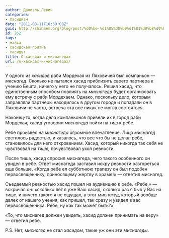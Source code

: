 ```yaml
---
author: Даниэль Левин
categories:
- Хасидизм
date: "2011-03-11T10:59:08Z"
guid: http://shinmem.org/blog/post/%d0%be-%d1%85%d0%b0%d1%81%d0%b8%d0%b4%d0%b0%d1%85-%d0%b8-%d0%bc%d0%b8%d1%81%d0%bd%d0%b0%d0%b3%d0%b5%d0%b4%d0%b0%d1%85
id: 262
tags:
- майса
- хасидская притча
- хасидут
title: О хасидах и миснагедах
url: /о-хасидах-и-миснагедах/
---
```

<!--more-->

У одного из _хасидов_ раби Мордехая из Ляховичей был компаньон — _миснагед_. Сколько не пытался хасид приблизить своего партнера к учению Бешта, ничего у него не получалось. Решил хасид, что единственным способом повлиять на _миснагеда_ будет организовать ему встречу с раби Мордехаем. Однако, поскольку дело, которым заправляли партнеры находилось в другом городе и попадали он в Ляховичи не часто, встреча эта все никак не могла состояться. 

Наконец-то, когда дела компаньонов привели их в город раби Мордехая, хасид уговорил _миснагеда_ пойти на _тиш_ к ребе. 

Ребе произвел на _миснагеда_ огромное впечатление. Лицо _миснагед_ светилось радостью, и казалось, что все что бы не делал ребе, становилось для него откровением. Хасид, который никогда так себя не чувствовал на _тише,_ почувствовал укол ревности. 

После тиша, хасид спросил миснагеда, чего такого особенного он увидел в ребе. Ответ миснагеда заставил искру ревности разгореться еще больше. «Когда ребе ел субботнюю трапезу он был подобен первосвященнику, приносящему жертву в храме!» — ответил миснагед. 

Съедаемый ревностью хасид пошел на аудиенцию к ребе. «Ребе,» — вскричал он: «сколько лет я уже Ваш хасид, сколько раз я был у Вас на тише, и ничего такого я не ощущал, а этот _миснагед_, который вообще далек от нашего учения, как пришел, так сразу и увидел в вас первосвященника. Ребе, ну как так может быть?» 

«То, что миснагед должен увидеть, хасид должен принимать на веру» — ответил ребе. 

P.S. Нет, _миснагед_ не стал _хасидом_, такие уж они эти _миснагеды_.